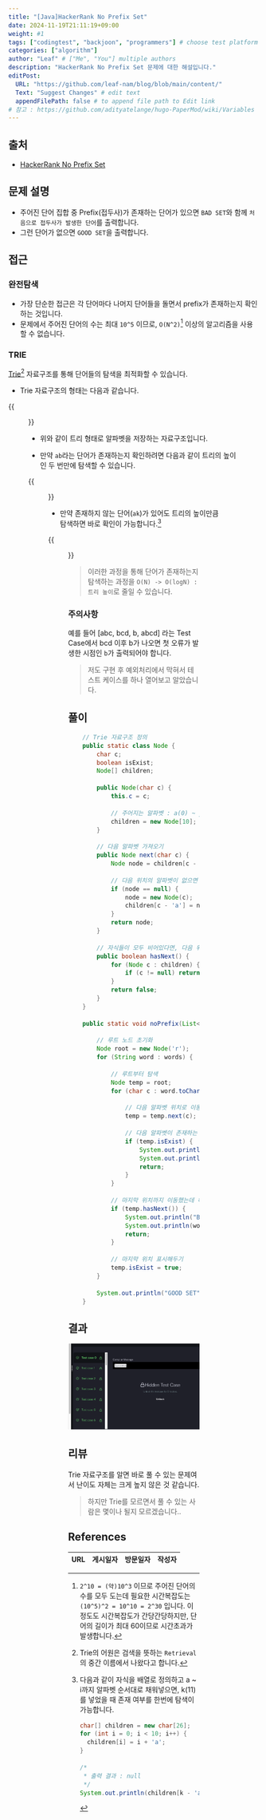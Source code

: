 ```yaml
---
title: "[Java]HackerRank No Prefix Set"
date: 2024-11-19T21:11:19+09:00
weight: #1
tags: ["codingtest", "backjoon", "programmers"] # choose test platform
categories: ["algorithm"]
author: "Leaf" # ["Me", "You"] multiple authors
description: "HackerRank No Prefix Set 문제에 대한 해설입니다."
editPost:
  URL: "https://github.com/leaf-nam/blog/blob/main/content/"
  Text: "Suggest Changes" # edit text
  appendFilePath: false # to append file path to Edit link
# 참고 : https://github.com/adityatelange/hugo-PaperMod/wiki/Variables
---
```


## 출처

- [HackerRank No Prefix Set](https://www.hackerrank.com/challenges/one-week-preparation-kit-no-prefix-set/problem)

## 문제 설명

- 주어진 단어 집합 중 Prefix(접두사)가 존재하는 단어가 있으면 `BAD SET`와 함께 `처음으로 접두사가 발생한 단어`를 출력합니다.
- 그런 단어가 없으면 `GOOD SET`을 출력합니다.

## 접근

### 완전탐색

- 가장 단순한 접근은 각 단어마다 나머지 단어들을 돌면서 prefix가 존재하는지 확인하는 것입니다.
- 문제에서 주어진 단어의 수는 최대 `10^5` 이므로, `O(N^2)`[^1] 이상의 알고리즘을 사용할 수 없습니다.

### TRIE

[Trie](<https://ko.wikipedia.org/wiki/%ED%8A%B8%EB%9D%BC%EC%9D%B4_(%EC%BB%B4%ED%93%A8%ED%8C%85)>)[^2] 자료구조를 통해 단어들의 탐색을 최적화할 수 있습니다.

- Trie 자료구조의 형태는 다음과 같습니다.

{{<figure src="solve1.png" caption="Trie 자료구조 형태">}}

- 위와 같이 트리 형태로 알파벳을 저장하는 자료구조입니다.

- 만약 `ab`라는 단어가 존재하는지 확인하려면 다음과 같이 트리의 높이인 두 번만에 탐색할 수 있습니다.

{{<figure src="solve2.png" caption="ab 찾기">}}

- 만약 존재하지 않는 단어(`ak`)가 있어도 트리의 높이만큼 탐색하면 바로 확인이 가능합니다.[^3]

{{<figure src="solve3.png" caption="ak 찾기">}}

> 이러한 과정을 통해 단어가 존재하는지 탐색하는 과정을 `O(N) -> O(logN) : 트리 높이`로 줄일 수 있습니다.

### 주의사항

예를 들어 [abc, bcd, b, abcd] 라는 Test Case에서 bcd 이후 b가 나오면 첫 오류가 발생한 시점인 `b`가 출력되어야 합니다.

> 저도 구현 후 예외처리에서 막혀서 테스트 케이스를 하나 열어보고 알았습니다.

## 풀이

```java
    // Trie 자료구조 정의
    public static class Node {
        char c;
        boolean isExist;
        Node[] children;

        public Node(char c) {
            this.c = c;

            // 주어지는 알파벳 : a(0) ~ j(9) 이므로 크기 10으로 고정
            children = new Node[10];
        }

        // 다음 알파벳 가져오기
        public Node next(char c) {
            Node node = children[c - 'a'];

            // 다음 위치의 알파벳이 없으면 새로 만들어서 넣기
            if (node == null) {
                node = new Node(c);
                children[c - 'a'] = node;
            }
            return node;
        }

        // 자식들이 모두 비어있다면, 다음 위치의 알파벳이 없음
        public boolean hasNext() {
            for (Node c : children) {
                if (c != null) return true;
            }
            return false;
        }
    }

    public static void noPrefix(List<String> words) {

        // 루트 노드 초기화
        Node root = new Node('r');
        for (String word : words) {

            // 루트부터 탐색
            Node temp = root;
            for (char c : word.toCharArray()) {

                // 다음 알파벳 위치로 이동
                temp = temp.next(c);

                // 다음 알파벳이 존재하는 문자열이면, prefix가 되므로 현재 단어 출력
                if (temp.isExist) {
                    System.out.println("BAD SET");
                    System.out.println(word);
                    return;
                }
            }

            // 마지막 위치까지 이동했는데 해당 위치의 자식이 존재하면 현재 단어가 prefix가 되므로 현재 단어 출력
            if (temp.hasNext()) {
                System.out.println("BAD SET");
                System.out.println(word);
                return;
            }

            // 마지막 위치 표시해두기
            temp.isExist = true;
        }

        System.out.println("GOOD SET");
    }
```

## 결과

![result](result.png)

## 리뷰

Trie 자료구조를 알면 바로 풀 수 있는 문제여서 난이도 자체는 크게 높지 않은 것 같습니다.

> 하지만 Trie를 모르면서 풀 수 있는 사람은 몇이나 될지 모르겠습니다..

## References

| URL | 게시일자 | 방문일자 | 작성자 |
| :-- | :------- | :------- | :----- |

[^1]: `2^10 = (약)10^3` 이므로 주어진 단어의 수를 모두 도는데 필요한 시간복잡도는`(10^5)^2 = 10^10 = 2^30` 입니다. 이정도도 시간복잡도가 간당간당하지만, 단어의 길이가 최대 60이므로 시간초과가 발생합니다.
[^2]: Trie의 어원은 검색을 뜻하는 `Retrieval`의 중간 이름에서 나왔다고 합니다.
[^3]: 다음과 같이 자식을 배열로 정의하고 a ~ i까지 알파벳 순서대로 채워넣으면, k(11)를 넣었을 때 존재 여부를 한번에 탐색이 가능합니다.

      ```java
      char[] children = new char[26];
      for (int i = 0; i < 10; i++) {
        children[i] = i + 'a';
      }
      
      /*
       * 출력 결과 : null
       */
      System.out.println(children[k - 'a']);
      
      ```
